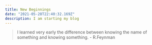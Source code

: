 ```yaml
---
title: New Beginnings
date: "2021-05-28T22:40:32.169Z"
description: I am starting my blog
---
```


> I learned very early the difference between knowing the name of something and knowing something. - R.Feynman